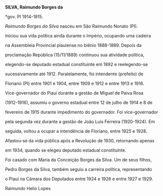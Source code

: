 **SILVA, Raimundo Borges da**



\*gov. PI 1914-1915.



*Raimundo Borges da Silva* nasceu em São Raimundo Nonato (PI).



Iniciou sua vida política ainda durante o Império, ocupando uma cadeira

na Assembleia Provincial piauiense no biênio 1888-1889. Depois da

proclamação República (15/11/1889) continuou sua atividade política,

elegendo-se deputado estadual constituinte em 1892 e reelegendo-se

sucessivamente até 1912. Paralelamente, foi intendente (prefeito) de

Floriano (PI) entre 1901 e 1904, entre 1909 e 1912 e entre 1913 e 1916.



Vice-governador do Piauí durante a gestão de Miguel de Paiva Rosa

(1912-1916), assumiu o governo estadual entre 12 de julho de 1914 e 8 de

fevereiro de 1915 durante impedimento do governador. Foi vice-governador

pela segunda vez durante a gestão de João Luis Ferreira (1920-1924). Em

seguida, voltou a ocupar a intendência de Floriano, entre 1925 e 1928.

Afastou-se da vida pública após a Revolução de 1930, retornando apenas

em 1934, quando se elegeu deputado estadual constituinte.



Foi casado com Maria da Conceição Borges da Silva. Um de seus filhos,

Pedro Borges da Silva, também seguiu a carreira política, representando

o Piauí na Câmara dos Deputados entre 1924 e 1926 e entre 1927 e 1929.



Raimundo Helio Lopes




